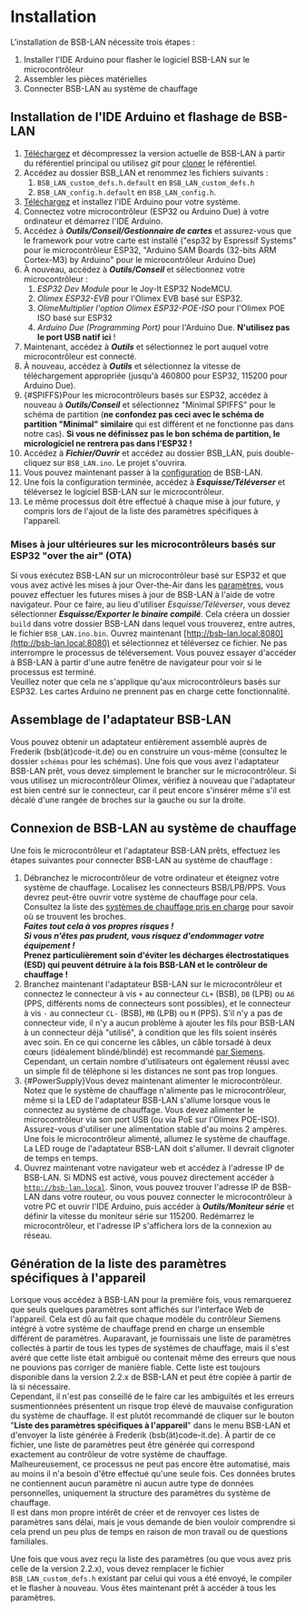 # Installation
L'installation de BSB-LAN nécessite trois étapes :

1. Installer l'IDE Arduino pour flasher le logiciel BSB-LAN sur le microcontrôleur
1. Assembler les pièces matérielles
1. Connecter BSB-LAN au système de chauffage

## Installation de l'IDE Arduino et flashage de BSB-LAN

1. [Téléchargez](https://github.com/fredlcore/BSB-LAN/archive/refs/heads/master.zip) et décompressez la version actuelle de BSB-LAN à partir du référentiel principal ou utilisez *git* pour [cloner](https://github.com/fredlcore/BSB-LAN.git) le référentiel.
1. Accédez au dossier BSB_LAN et renommez les fichiers suivants :
    1. `BSB_LAN_custom_defs.h.default` en `BSB_LAN_custom_defs.h`
    1. `BSB_LAN_config.h.default` en `BSB_LAN_config.h`.
1. [Téléchargez](https://www.arduino.cc/en/software) et installez l'IDE Arduino pour votre système.
1. Connectez votre microcontrôleur (ESP32 ou Arduino Due) à votre ordinateur et démarrez l'IDE Arduino.
1. Accédez à ***Outils/Conseil/Gestionnaire de cartes*** et assurez-vous que le framework pour votre carte est installé ("esp32 by Espressif Systems" pour le microcontrôleur ESP32, "Arduino SAM Boards (32-bits ARM Cortex-M3) by Arduino" pour le microcontrôleur Arduino Due)
1. À nouveau, accédez à ***Outils/Conseil*** et sélectionnez votre microcontrôleur :
    1. *ESP32 Dev Module* pour le Joy-It ESP32 NodeMCU.
    1. *Olimex ESP32-EVB* pour l'Olimex EVB basé sur ESP32.
    1. *OlimeMultiplier l'option Olimex ESP32-POE-ISO* pour l'Olimex POE ISO basé sur ESP32
    1. *Arduino Due (Programming Port)* pour l'Arduino Due. **N'utilisez pas le port USB natif ici** !
1. Maintenant, accédez à ***Outils*** et sélectionnez le port auquel votre microcontrôleur est connecté.
1. À nouveau, accédez à ***Outils*** et sélectionnez la vitesse de téléchargement appropriée (jusqu'à 460800 pour ESP32, 115200 pour Arduino Due).
1. [](){#SPIFFS}Pour les microcontrôleurs basés sur ESP32, accédez à nouveau à ***Outils/Conseil*** et sélectionnez "Minimal SPIFFS" pour le schéma de partition (**ne confondez pas ceci avec le schéma de partition "Minimal" similaire** qui est différent et ne fonctionne pas dans notre cas). **Si vous ne définissez pas le bon schéma de partition, le micrologiciel ne rentrera pas dans l'ESP32 !**
1. Accédez à ***Fichier/Ouvrir*** et accédez au dossier BSB_LAN, puis double-cliquez sur `BSB_LAN.ino`. Le projet s'ouvrira.
1. Vous pouvez maintenant passer à la [configuration](configure.md) de BSB-LAN.
1. Une fois la configuration terminée, accédez à ***Esquisse/Téléverser*** et téléversez le logiciel BSB-LAN sur le microcontrôleur.
1. Le même processus doit être effectué à chaque mise à jour future, y compris lors de l'ajout de la liste des paramètres spécifiques à l'appareil.

### Mises à jour ultérieures sur les microcontrôleurs basés sur ESP32 "over the air" (OTA)

Si vous exécutez BSB-LAN sur un microcontrôleur basé sur ESP32 et que vous avez activé les mises à jour Over-the-Air dans les [paramètres](configure.md), vous pouvez effectuer les futures mises à jour de BSB-LAN à l'aide de votre navigateur. Pour ce faire, au lieu d'utiliser *Esquisse/Téléverser*, vous devez sélectionner ***Esquisse/Exporter le binaire compilé***. Cela créera un dossier `build` dans votre dossier BSB-LAN dans lequel vous trouverez, entre autres, le fichier `BSB_LAN.ino.bin`. Ouvrez maintenant [http://bsb-lan.local:8080](http://bsb-lan.local:8080) et sélectionnez et téléversez ce fichier. Ne pas interrompre le processus de téléversement. Vous pouvez essayer d'accéder à BSB-LAN à partir d'une autre fenêtre de navigateur pour voir si le processus est terminé.  
Veuillez noter que cela ne s'applique qu'aux microcontrôleurs basés sur ESP32. Les cartes Arduino ne prennent pas en charge cette fonctionnalité.

## Assemblage de l'adaptateur BSB-LAN
Vous pouvez obtenir un adaptateur entièrement assemblé auprès de Frederik (bsb(ät)code-it.de) ou en construire un vous-même (consultez le dossier `schémas` pour les schémas). Une fois que vous avez l'adaptateur BSB-LAN prêt, vous devez simplement le brancher sur le microcontrôleur. Si vous utilisez un microcontrôleur Olimex, vérifiez à nouveau que l'adaptateur est bien centré sur le connecteur, car il peut encore s'insérer même s'il est décalé d'une rangée de broches sur la gauche ou sur la droite.

## Connexion de BSB-LAN au système de chauffage

Une fois le microcontrôleur et l'adaptateur BSB-LAN prêts, effectuez les étapes suivantes pour connecter BSB-LAN au système de chauffage :

1. Débranchez le microcontrôleur de votre ordinateur et éteignez votre système de chauffage. Localisez les connecteurs BSB/LPB/PPS. Vous devrez peut-être ouvrir votre système de chauffage pour cela. Consultez la liste des [systèmes de chauffage pris en charge](supported_heating_systems.md) pour savoir où se trouvent les broches.<br>***Faites tout cela à vos propres risques !***<br>***Si vous n'êtes pas prudent, vous risquez d'endommager votre équipement !***<br>**Prenez particulièrement soin d'éviter les décharges électrostatiques (ESD) qui peuvent détruire à la fois BSB-LAN et le contrôleur de chauffage !**
1. Branchez maintenant l'adaptateur BSB-LAN sur le microcontrôleur et connectez le connecteur à vis `+` au connecteur `CL+` (BSB), `DB` (LPB) ou `A6` (PPS, différents noms de connecteurs sont possibles), et le connecteur à vis `-` au connecteur `CL-` (BSB), `MB` (LPB) ou `M` (PPS). S'il n'y a pas de connecteur vide, il n'y a aucun problème à ajouter les fils pour BSB-LAN à un connecteur déjà "utilisé", à condition que les fils soient insérés avec soin. En ce qui concerne les câbles, un câble torsadé à deux cœurs (idéalement blindé/blindé) est recommandé [par Siemens](https://sid.siemens.com/v/u/20140). Cependant, un certain nombre d'utilisateurs ont également réussi avec un simple fil de téléphone si les distances ne sont pas trop longues.
1. [](){#PowerSupply}Vous devez maintenant alimenter le microcontrôleur. Notez que le système de chauffage n'alimente pas le microcontrôleur, même si la LED de l'adaptateur BSB-LAN s'allume lorsque vous le connectez au système de chauffage. Vous devez alimenter le microcontrôleur via son port USB (ou via PoE sur l'Olimex POE-ISO). Assurez-vous d'utiliser une alimentation stable d'au moins 2 ampères. Une fois le microcontrôleur alimenté, allumez le système de chauffage. La LED rouge de l'adaptateur BSB-LAN doit s'allumer. Il devrait clignoter de temps en temps.
1. Ouvrez maintenant votre navigateur web et accédez à l'adresse IP de BSB-LAN. Si MDNS est activé, vous pouvez directement accéder à [`http://bsb-lan.local`](http://bsb-lan.local). Sinon, vous pouvez trouver l'adresse IP de BSB-LAN dans votre routeur, ou vous pouvez connecter le microcontrôleur à votre PC et ouvrir l'IDE Arduino, puis accéder à ***Outils/Moniteur série*** et définir la vitesse du moniteur série sur 115200. Redémarrez le microcontrôleur, et l'adresse IP s'affichera lors de la connexion au réseau.

## Génération de la liste des paramètres spécifiques à l'appareil

Lorsque vous accédez à BSB-LAN pour la première fois, vous remarquerez que seuls quelques paramètres sont affichés sur l'interface Web de l'appareil. Cela est dû au fait que chaque modèle du contrôleur Siemens intégré à votre système de chauffage prend en charge un ensemble différent de paramètres. Auparavant, je fournissais une liste de paramètres collectés à partir de tous les types de systèmes de chauffage, mais il s'est avéré que cette liste était ambiguë ou contenait même des erreurs que nous ne pouvions pas corriger de manière fiable. Cette liste est toujours disponible dans la version 2.2.x de BSB-LAN et peut être copiée à partir de là si nécessaire.  
Cependant, il n'est pas conseillé de le faire car les ambiguïtés et les erreurs susmentionnées présentent un risque trop élevé de mauvaise configuration du système de chauffage. Il est plutôt recommandé de cliquer sur le bouton "**Liste des paramètres spécifiques à l'appareil**" dans le menu BSB-LAN et d'envoyer la liste générée à Frederik (bsb(ät)code-it.de). À partir de ce fichier, une liste de paramètres peut être générée qui correspond exactement au contrôleur de votre système de chauffage. Malheureusement, ce processus ne peut pas encore être automatisé, mais au moins il n'a besoin d'être effectué qu'une seule fois. Ces données brutes ne contiennent aucun paramètre ni aucun autre type de données personnelles, uniquement la structure des paramètres du système de chauffage.  
Il est dans mon propre intérêt de créer et de renvoyer ces listes de paramètres sans délai, mais je vous demande de bien vouloir comprendre si cela prend un peu plus de temps en raison de mon travail ou de questions familiales.  

Une fois que vous avez reçu la liste des paramètres (ou que vous avez pris celle de la version 2.2.x), vous devez remplacer le fichier `BSB_LAN_custom_defs.h` existant par celui qui vous a été envoyé, le compiler et le flasher à nouveau. Vous êtes maintenant prêt à accéder à tous les paramètres.

